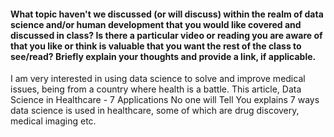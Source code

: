 #### What topic haven't we discussed (or will discuss) within the realm of data science and/or human development that you would like covered and discussed in class? Is there a particular video or reading you are aware of that you like or think is valuable that you want the rest of the class to see/read? Briefly explain your thoughts and provide a link, if applicable.

I am very interested in using data science to solve and improve medical issues, being from a country where health is a battle. This article, Data Science in Healthcare - 7 Applications No one will Tell You explains 7 ways data science is used in healthcare, some of which are drug discovery, medical imaging etc. 

